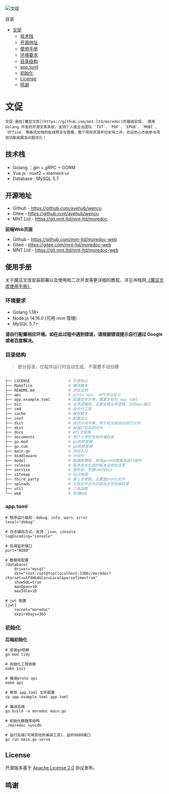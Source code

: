 ![文促](web/static/static/images/logo.png)

目录

- [文促](#intro)
  - [技术栈](#stack)
  - [开源地址](#opensource)
  - [使用手册](#manual)
  - [环境要求](#dev-env)
  - [目录结构](#dev-tree)
  - [app.toml](#dev-config)
  - [初始化](#dev-init)
  - [License](#license)
  - [鸣谢](#thanks)

<a name="intro"></a>

# 文促

    文促-是在[魔豆文库](https://github.com/mnt-ltd/moredoc)的基础实现， 使用 Golang 开发的开源文库系统，支持个人或企业团队 `TXT`、`PDF`、`EPUB`、`MOBI`、`Office` 等格式文档的在线预览与管理，整个项目开源并切支持二开，欢迎热心市民参与项目功能拓展及问题优化！

<a name="stack"></a>

## 技术栈

- Golang ：gin + gRPC + GORM
- Vue.js : nuxt2 + element-ui
- Database : MySQL 5.7

<a name="opensource"></a>

## 开源地址

- Github - https://github.com/avehub/wencu
- Gitee - https://github.com/avehub/wencu
- MNT.Ltd - https://git.mnt.ltd/mnt-ltd/moredoc

**前端Web页面**

- Github - https://github.com/mnt-ltd/moredoc-web
- Gitee - https://gitee.com/mnt-ltd/moredoc-web
- MNT.Ltd - https://git.mnt.ltd/mnt-ltd/moredoc-web

<a name="manual"></a>

## 使用手册

关于魔豆文库安装部署以及使用和二次开发等更详细的教程，详见书栈网[《魔豆文库使用手册》](https://www.bookstack.cn/books/moredoc)



<a name="dev-env"></a>

### 环境要求

- Golang 1.18+
- Node.js 14.16.0 (可用 nvm 管理)
- MySQL 5.7+

**请自行配置相应环境。如在此过程中遇到错误，请根据错误提示自行通过 Google 或者百度解决。**

<a name="dev-tree"></a>

### 目录结构

> 部分目录，在程序运行时自动生成，不需要手动创建

```bash
.
├── LICENSE                 # 开源协议
├── Makefile                # 编译脚本
├── README.md               # 项目说明
├── api                     # proto api， API协议定义
├── app.example.toml        # 配置文件示例，需要复制为 app.toml
├── biz                     # 业务逻辑层，主要处理业务逻辑，实现api接口
├── cmd                     # 命令行工具
├── cache                   # 缓存相关
├── conf                    # 配置定义
├── dict                    # 结巴分词字典，用于给文档自动进行分词
├── dist                    # 前端打包后的文件
├── docs                    # API文档等
├── documents               # 用户上传的文档存储目录
├── go.mod                  # go依赖管理
├── go.sum                  # go依赖管理
├── main.go                 # 项目入口
├── middleware              # 中间件
├── model                   # 数据库模型，使用gorm对数据库进行操作
├── release                 # 版本发布生成的版本会放到这里
├── service                 # 服务层，衔接cmd与biz
├── sitemap                 # 站点地图
├── third_party             # 第三方依赖，主要是proto文件
├── uploads                 # 文档文件之外的其他文件存储目录
├── util                    # 工具函数
└── web                     # 前端Web
```

<a name="dev-config"></a>

### app.toml

```
# 程序运行级别：debug、info、warn、error
level="debug"

# 日志编码方式，支持：json、console
logEncoding="console"

# 后端监听端口
port="8880"

# 数据库配置
[database]
    driver="mysql"
    dsn="root:root@tcp(localhost:3306)/moredoc?charset=utf8mb4&loc=Local&parseTime=true"
    showSQL=true
    maxOpen=10
    maxIdle=10

# jwt 配置
[jwt]
    secret="moredoc"
    expireDays=365
```

<a name="dev-init"></a>

### 初始化

**后端初始化**

```
# 安装go依赖
go mod tidy

# 初始化工程依赖
make init

# 编译proto api
make api

# 修改 app.toml 文件配置
cp app.example.toml app.toml

# 编译后端
go build -o moredoc main.go

# 初始化数据库结构
./moredoc syncdb

# 运行后端(可用其他热编译工具)，监听8880端口
go run main.go serve
```

<a name="license"></a>

## License

开源版本基于 [Apache License 2.0](./LICENSE) 协议发布。

<a name="thanks"></a>

## 鸣谢

